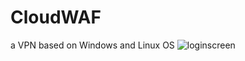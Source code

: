 ﻿# CloudWAF

a VPN based on Windows and Linux OS
![loginscreen](https://github.com/jeevananthan350/CloudVPN/assets/46337846/63580d26-732e-4e52-abfc-933adb5efc36)
